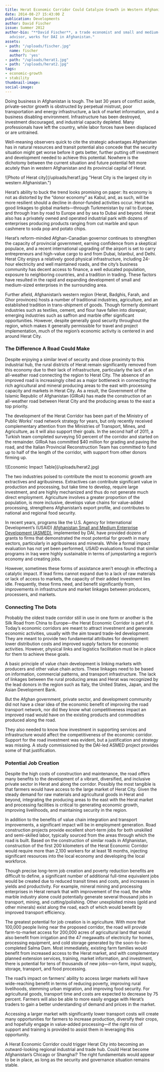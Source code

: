 ```yaml
---
title: Herat Economic Corridor Could Catalyze Growth in Western Afghanistan
date: 2014-08-27 15:43:00 Z
publication: Developments
author: David Fischer
issue: Summer 2012
author-bio: "**David Fischer**, a trade economist and small and medium-sized enterprise
  advisor, works for DAI in Afghanistan."
assets:
- path: "/uploads/fischer.jpg"
  name: fischer
  author?: 'yes'
- path: "/uploads/herat1.jpg"
- path: "/uploads/herat2.jpg"
tags:
- economic-growth
- stability
thumbnail-image:
social-image:
---
```


<p>Doing business in Afghanistan is tough. The last 30 years of conflict aside, private-sector growth is obstructed by perpetual mistrust, poor transportation and energy infrastructure, a lack of market information, and a business disabling environment. Infrastructure has been destroyed, investment discouraged, and industrial capacity depleted. Many professionals have left the country, while labor forces have been displaced or are untrained.</p>


  <p>Well-meaning observers quick to cite the strategic advantages Afghanistan has in natural resources and transit potential also concede that the security situation might get worse before it gets better, further putting off investment and development needed to achieve this potential. Nowhere is the dichotomy between the current situation and future potential felt more acutely than in western Afghanistan and its provincial capital of Herat.</p>
![Photo of Herat city](/uploads/herat1.jpg "Herat City is the largest city in western Afghanistan.") 
  <p>Herat’s ability to buck the trend looks promising on paper: Its economy is not as distorted by the “donor economy” as Kabul, and, as such, will be more resilient should a decline in donor-funded activities occur. Herat has good linkages to global markets—through Turkmenistan by rail to Europe, and through Iran by road to Europe and by sea to Dubai and beyond. Herat also has a privately owned and operated industrial park with dozens of enterprises producing products ranging from cut marble and spun cashmere to soda pop and potato chips.</p>
  <p>Herat’s reform-minded Afghan-Canadian governor continues to strengthen the capacity of provincial government, earning confidence from a skeptical populace, and a recent international upgrading of the airport is set to carry entrepreneurs and high-value cargo to and from Dubai, Istanbul, and Delhi. Herat City enjoys a relatively good physical infrastructure, including 24-hour electricity and well maintained roads, and the city’s business community has decent access to finance, a well educated population, exposure to neighboring countries, and a tradition in trading. These factors have resulted in the rapid and expanding development of small and medium-sized enterprises in the surrounding area.</p>
  <p>Further afield, Afghanistan’s western region (Herat, Badghis, Farah, and Ghor provinces) hosts a number of traditional industries, agriculture, and an established tradition in trans-shipment of goods. Though formerly dominant industries such as textiles, cement, and flour have fallen into disrepair, emerging industries such as saffron and marble offer significant opportunities. However, despite generally good security throughout the region, which makes it generally permissible for travel and project implementation, much of the region’s economic activity is centered in and around Herat City.</p>
  <h3>The Difference A Road Could Make</h3>
  <p>Despite enjoying a similar level of security and close proximity to this industrial hub, the rural districts of Herat remain significantly removed from this economy due to their lack of infrastructure, particularly the lack of an all-weather road connecting the region to Herat City. The absence of an improved road is increasingly cited as a major bottleneck in connecting the rich agricultural and mineral producing areas to the east with processing capacity and markets in Herat City. As a result, the Government of the Islamic Republic of Afghanistan (GIRoA) has made the construction of an all-weather road between Herat City and the producing areas to the east a top priority.</p>
  <p>The development of the Herat Corridor has been part of the Ministry of Public Works’ road network strategy for years, but only recently received complementary attention from the Ministries of Transport, Mines, and Agriculture, as it will also support their goals. In the second half of 2011, a Turkish team completed surveying 50 percent of the corridor and started on the remainder. GIRoA has committed $40 million for grading and paving the road, and the Italian Provincial Reconstruction Team has committed to fund up to half of the length of the corridor, with support from other donors firming up.</p>
 ![Economic Impact Table](/uploads/herat2.jpg) 
  <p>The two industries poised to contribute the most to economic growth are extractives and agribusiness. Extractives can contribute significant value in production and processing, but take time to develop, require large investment, and are highly mechanized and thus do not generate much direct employment. Agriculture involves a greater proportion of the population, is more inclusive, develops value chains for value-added processing, strengthens Afghanistan’s export profile, and contributes to national and regional food security.</p>
  <p>In recent years, programs like the U.S. Agency for International Development’s (USAID) <a href="http://dai.com/our-work/projects/afghanistan%E2%80%94small-and-medium-enterprise-development-asmed" target="blank">Afghanistan Small and Medium Enterprise Development (ASMED)</a>, implemented by DAI, have provided dozens of grants to firms that demonstrated the most potential for growth in many sectors, particularly in agribusiness and minerals. While a formal impact evaluation has not yet been performed, USAID evaluations found that similar programs in Iraq were highly sustainable in terms of jumpstarting a region’s economy and creating jobs.</p>
  <p>However, sometimes these forms of assistance aren’t enough in effecting a catalytic impact. If lead firms cannot expand due to a lack of raw materials or lack of access to markets, the capacity of their added investment lies idle. Frequently, these firms need, and benefit significantly from, improvements in infrastructure and market linkages between producers, processers, and markets.</p>
  <h3>Connecting The Dots</h3>
  <p>Probably the oldest trade corridor still in use in one form or another is the Silk Road from China to Europe—the Herat Economic Corridor is part of it. Today’s economic corridors are meant to attract investment and generate economic activities, usually with the aim toward trade-led development. They are meant to provide two fundamental attributes for development: lower distribution costs and improved supply factors for economic activities. However, physical links and logistics facilitation must be in place for them to achieve these goals.</p>
  <p>A basic principle of value chain development is linking markets with producers and other value chain actors. These linkages need to be based on information, commercial patterns, and transport infrastructure. The lack of linkages between the rural producing areas and Herat was recognized by the lead donors in the region such as Italy, the United States, Japan, and the Asian Development Bank.</p>
  <p>But the Afghan government, private sector, and development community did not have a clear idea of the economic benefit of improving the road transport network, nor did they know what competitiveness impact an improved road would have on the existing products and commodities produced along the road.</p>
  <p>They also needed to know how investment in supporting services and infrastructure would affect the competitiveness of the economic corridor. Support for the road investment was evident, but a justification and strategy was missing. A study commissioned by the DAI-led ASMED project provides some of that justification.</p>
  <h3>Potential Job Creation</h3>
  <p>Despite the high costs of construction and maintenance, the road offers many benefits to the development of a vibrant, diversified, and inclusive private sector in Herat and along the corridor. Possibly the most tangible is that farmers would have access to the large market of Herat City. Given the steady demand for raw materials and agricultural goods in Herat and beyond, integrating the producing areas to the east with the Herat market and processing facilities is critical to generating economic growth, improving livelihoods, and maintaining security in the region.</p>
  <p>In addition to the benefits of value chain integration and transport improvements, a significant impact will be in employment generation. Road construction projects provide excellent short-term jobs for both unskilled and semi-skilled labor, typically sourced from the areas through which the road is built. Based on the construction of similar roads in Afghanistan, construction of the first 200 kilometers of the Herat Economic Corridor would require more than 2,100 workers for at least 18 months, injecting significant resources into the local economy and developing the local workforce.</p>
  <p>Though precise long-term job creation and poverty reduction benefits are difficult to define, a significant number of additional full-time equivalent jobs would be created due to reduced transit times and costs, and increases in yields and productivity. For example, mineral mining and processing enterprises in Herat remark that with improvement of the road, the white marble industry alone could potentially generate several thousand jobs in transport, mining, and cutting/polishing. Other unexploited mines (gold and other minerals) exist along the road, each of which would benefit by improved transport efficiency.</p>
  <p>The greatest potential for job creation is in agriculture. With more that 100,000 people living near the proposed corridor, the road will provide farm-to-market access for 200,000 acres of agricultural land that would also benefit from irrigation and the 47 megawatts of electricity for homes, processing equipment, and cold storage generated by the soon-to-be-completed Salma Dam. Most immediately, existing farm families would benefit from increased access to the Herat market, and with complementary planned extension services, training, market information, and investment, there is potential for tens of thousands of new jobs—on-farm, input supply, storage, transport, and food processing.</p>
  <p>The road’s impact on farmers’ ability to access larger markets will have wide-reaching benefit in terms of reducing poverty, improving rural livelihoods, stemming urban migration, and improving food security. For agricultural goods, transport time and costs are expected to decrease by 75 percent. Farmers will also be able to more easily engage with Herat’s traders to gain a better understanding of demand and prices in the market.</p>
  <p>Accessing a larger market with significantly lower transport costs will create many opportunities for farmers to increase production, diversify their crops, and hopefully engage in value-added processing—if the right mix of support and training is provided to assist them in leveraging this opportunity.</p>
  <p>A Herat Economic Corridor could trigger Herat City into becoming an outward-looking regional industrial and trade hub. Could Herat become Afghanistan’s Chicago or Shanghai? The right fundamentals would appear to be in place, as long as the security and governance situation remains stable.</p>
